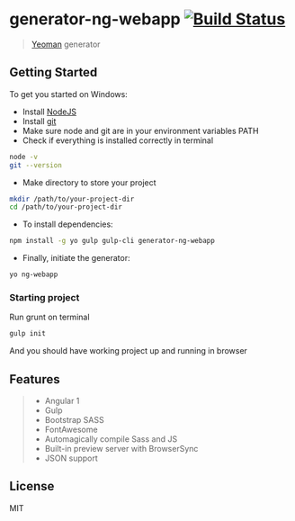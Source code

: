 # generator-ng-webapp [![Build Status](https://secure.travis-ci.org/gglukmann/generator-ng-webapp.png?branch=master)](https://travis-ci.org/gglukmann/generator-ng-webapp)

> [Yeoman](http://yeoman.io) generator


## Getting Started

To get you started on Windows:

- Install [NodeJS](https://nodejs.org/)
- Install [git](https://git-scm.com/)
- Make sure node and git are in your environment variables PATH
- Check if everything is installed correctly in terminal
```bash
node -v
git --version
```
- Make directory to store your project
```bash
mkdir /path/to/your-project-dir
cd /path/to/your-project-dir
```
- To install dependencies:
```bash
npm install -g yo gulp gulp-cli generator-ng-webapp
```
- Finally, initiate the generator:
```bash
yo ng-webapp
```

### Starting project

Run grunt on terminal

```bash
gulp init
```

And you should have working project up and running in browser


## Features

> - Angular 1
> - Gulp
> - Bootstrap SASS
> - FontAwesome
> - Automagically compile Sass and JS
> - Built-in preview server with BrowserSync
> - JSON support

## License

MIT
